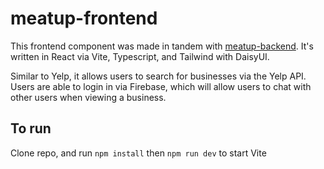 # meatup-frontend

This frontend component was made in tandem with [meatup-backend](https://github.com/CChiu28/MeatUp-backend). It's written in
React via Vite, Typescript, and Tailwind with DaisyUI.

Similar to Yelp, it allows users to search for businesses via the Yelp API. Users are able to login in via Firebase,
which will allow users to chat with other users when viewing a business.

## To run
Clone repo, and run `npm install` then `npm run dev` to start Vite
